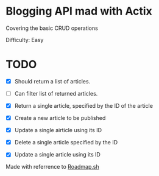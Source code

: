 # Blogging API mad with Actix
Covering the basic CRUD operations

Difficulty: Easy

# TODO
- [x] Should return a list of articles. 
- [ ] Can filter list of returned articles.
- [x] Return a single article, specified by the ID of the article 
- [x] Create a new article to be published
- [x] Update a single airticle using its ID 
- [x] Delete a single article specified by the ID 
- [x] Update a single article using its ID 


Made with referrence to [Roadmap.sh](https://roadmap.sh/projects/personal-blog)
